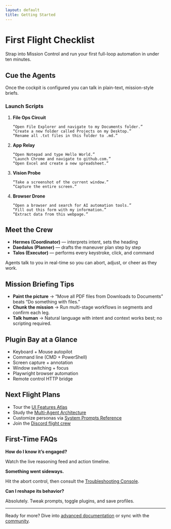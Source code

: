 ```yaml
---
layout: default
title: Getting Started
---
```


# First Flight Checklist

Strap into Mission Control and run your first full-loop automation in under ten minutes.

## Cue the Agents

Once the cockpit is configured you can talk in plain-text, mission-style briefs.

### Launch Scripts

1. **File Ops Circuit**
   ```
   “Open File Explorer and navigate to my Documents folder.”
   “Create a new folder called Projects on my Desktop.”
   “Rename all .txt files in this folder to .md.”
   ```

2. **App Relay**
   ```
   “Open Notepad and type Hello World.”
   “Launch Chrome and navigate to github.com.”
   “Open Excel and create a new spreadsheet.”
   ```

3. **Vision Probe**
   ```
   “Take a screenshot of the current window.”
   “Capture the entire screen.”
   ```

4. **Browser Drone**
   ```
   “Open a browser and search for AI automation tools.”
   “Fill out this form with my information.”
   “Extract data from this webpage.”
   ```

## Meet the Crew

- **Hermes (Coordinator)** — interprets intent, sets the heading
- **Daedalus (Planner)** — drafts the maneuver plan step by step
- **Talos (Executor)** — performs every keystroke, click, and command

Agents talk to you in real-time so you can abort, adjust, or cheer as they work.

## Mission Briefing Tips

- **Paint the picture** → “Move all PDF files from Downloads to Documents” beats “Do something with files.”
- **Chunk the mission** → Run multi-stage workflows in segments and confirm each leg.
- **Talk human** → Natural language with intent and context works best; no scripting required.

## Plugin Bay at a Glance

- Keyboard + Mouse autopilot
- Command line (CMD + PowerShell)
- Screen capture + annotation
- Window switching + focus
- Playwright browser automation
- Remote control HTTP bridge

## Next Flight Plans

- Tour the [UI Features Atlas](UI-Features.html)
- Study the [Multi-Agent Architecture](Multi-Agent-Architecture.html)
- Customize personas via [System Prompts Reference](System-Prompts-Reference.html)
- Join the [Discord flight crew](https://discord.gg/mQWsWeHsVU)

## First-Time FAQs

**How do I know it’s engaged?**

Watch the live reasoning feed and action timeline.

**Something went sideways.**

Hit the abort control, then consult the [Troubleshooting Console](Troubleshooting.html).

**Can I reshape its behavior?**

Absolutely. Tweak prompts, toggle plugins, and save profiles.

---

Ready for more? Dive into [advanced documentation](Multi-Agent-Architecture.html) or sync with the [community](https://discord.gg/mQWsWeHsVU).
